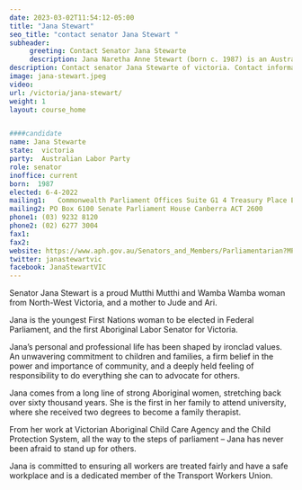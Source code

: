 ```yaml
---
date: 2023-03-02T11:54:12-05:00
title: "Jana Stewart"
seo_title: "contact senator Jana Stewart "
subheader:
     greeting: Contact Senator Jana Stewarte
     description: Jana Naretha Anne Stewart (born c. 1987) is an Australian Senator and former public servant. She is a member of the Australian Labor Party (ALP).
description: Contact senator Jana Stewarte of victoria. Contact information for Jana Stewarte includes email address, phone number, and mailing address.
image: jana-stewart.jpeg
video:
url: /victoria/jana-stewart/
weight: 1
layout: course_home


####candidate
name: Jana Stewarte
state:	victoria
party:	Australian Labor Party
role: senator
inoffice: current
born:  1987
elected: 6-4-2022
mailing1:	Commonwealth Parliament Offices Suite G1 4 Treasury Place East Melbourne, VIC, 3002
mailing2: PO Box 6100 Senate Parliament House Canberra ACT 2600
phone1:	(03) 9232 8120
phone2: (02) 6277 3004
fax1:
fax2:
website: https://www.aph.gov.au/Senators_and_Members/Parliamentarian?MPID=299352
twitter: janastewartvic
facebook: JanaStewartVIC
---
```

Senator Jana Stewart is a proud Mutthi Mutthi and Wamba Wamba woman from North-West Victoria, and a mother to Jude and Ari.

Jana is the youngest First Nations woman to be elected in Federal Parliament, and the first Aboriginal Labor Senator for Victoria.

Jana’s personal and professional life has been shaped by ironclad values. An unwavering commitment to children and families, a firm belief in the power and importance of community, and a deeply held feeling of responsibility to do everything she can to advocate for others.

Jana comes from a long line of strong Aboriginal women, stretching back over sixty thousand years. She is the first in her family to attend university, where she received two degrees to become a family therapist.

From her work at Victorian Aboriginal Child Care Agency and the Child Protection System, all the way to the steps of parliament – Jana has never been afraid to stand up for others.

Jana is committed to ensuring all workers are treated fairly and have a safe workplace and is a dedicated member of the Transport Workers Union.